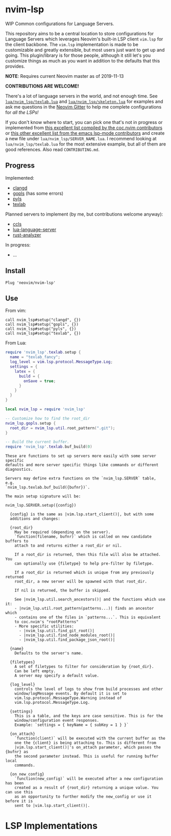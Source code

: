 # nvim-lsp

WIP Common configurations for Language Servers.

This repository aims to be a central location to store configurations for
Language Servers which leverages Neovim's built-in LSP client `vim.lsp` for the
client backbone. The `vim.lsp` implementation is made to be customizable and
greatly extensible, but most users just want to get up and going. This
plugin/library is for those people, although it still let's you customize
things as much as you want in addition to the defaults that this provides.

**NOTE**: Requires current Neovim master as of 2019-11-13

**CONTRIBUTIONS ARE WELCOME!**

There's a lot of language servers in the world, and not enough time.  See
[`lua/nvim_lsp/texlab.lua`](https://github.com/neovim/nvim-lsp/blob/master/lua/nvim_lsp/texlab.lua)
and
[`lua/nvim_lsp/skeleton.lua`](https://github.com/neovim/nvim-lsp/blob/master/lua/nvim_lsp/skeleton.lua)
for examples and ask me questions in the [Neovim
Gitter](https://gitter.im/neovim/neovim) to help me complete configurations for
*all the LSPs!*

If you don't know where to start, you can pick one that's not in progress or
implemented from [this excellent list compiled by the coc.nvim
contributors](https://github.com/neoclide/coc.nvim/wiki/Language-servers) or
[this other excellent list from the emacs lsp-mode
contributors](https://github.com/emacs-lsp/lsp-mode#supported-languages)
and create a new file under `lua/nvim_lsp/SERVER_NAME.lua`. I recommend looking
at `lua/nvim_lsp/texlab.lua` for the most extensive example, but all of them
are good references. Also read `CONTRIBUTING.md`.

## Progress

Implemented:
- [clangd](https://github.com/neovim/nvim-lsp#clangd)
- [gopls](https://github.com/neovim/nvim-lsp#gopls) (has some errors)
- [pyls](https://github.com/neovim/nvim-lsp#pyls)
- [texlab](https://github.com/neovim/nvim-lsp#texlab)

Planned servers to implement (by me, but contributions welcome anyway):
- [ccls](https://github.com/MaskRay/ccls)
- [lua-language-server](https://github.com/sumneko/lua-language-server)
- [rust-analyzer](https://github.com/rust-analyzer/rust-analyzer)

In progress:
- ...

## Install

`Plug 'neovim/nvim-lsp'`

## Use

From vim:
```vim
call nvim_lsp#setup("clangd", {})
call nvim_lsp#setup("gopls", {})
call nvim_lsp#setup("pyls", {})
call nvim_lsp#setup("texlab", {})
```

From Lua:
```lua
require 'nvim_lsp'.texlab.setup {
  name = "texlab_fancy";
  log_level = vim.lsp.protocol.MessageType.Log;
  settings = {
    latex = {
      build = {
        onSave = true;
      }
    }
  }
}

local nvim_lsp = require 'nvim_lsp'

-- Customize how to find the root_dir
nvim_lsp.gopls.setup {
  root_dir = nvim_lsp.util.root_pattern(".git");
}

-- Build the current buffer.
require 'nvim_lsp'.texlab.buf_build(0)
```

```
These are functions to set up servers more easily with some server specific
defaults and more server specific things like commands or different
diagnostics.

Servers may define extra functions on the `nvim_lsp.SERVER` table, e.g.
`nvim_lsp.texlab.buf_build({bufnr})`.

The main setup signature will be:

nvim_lsp.SERVER.setup({config})

  {config} is the same as |vim.lsp.start_client()|, but with some
  additions and changes:

  {root_dir}
    May be required (depending on the server).
    `function(filename, bufnr)` which is called on new candidate buffers to
    attach to and returns either a root_dir or nil.

    If a root_dir is returned, then this file will also be attached. You
    can optionally use {filetype} to help pre-filter by filetype.

    If a root_dir is returned which is unique from any previously returned
    root_dir, a new server will be spawned with that root_dir.

    If nil is returned, the buffer is skipped.

    See |nvim_lsp.util.search_ancestors()| and the functions which use it:
    - |nvim_lsp.util.root_pattern(patterns...)| finds an ancestor which
    - contains one of the files in `patterns...`. This is equivalent
    to coc.nvim's "rootPatterns"
    - More specific utilities:
      - |nvim_lsp.util.find_git_root()|
      - |nvim_lsp.util.find_node_modules_root()|
      - |nvim_lsp.util.find_package_json_root()|

  {name}
    Defaults to the server's name.

  {filetypes}
    A set of filetypes to filter for consideration by {root_dir}.
    Can be left empty.
    A server may specify a default value.

  {log_level}
    controls the level of logs to show from build processes and other
    window/logMessage events. By default it is set to
    vim.lsp.protocol.MessageType.Warning instead of
    vim.lsp.protocol.MessageType.Log.

  {settings}
    This is a table, and the keys are case sensitive. This is for the
    window/configuration event responses.
    Example: `settings = { keyName = { subKey = 1 } }`

  {on_attach}
    `function(client)` will be executed with the current buffer as the
    one the {client} is being attaching to. This is different from
    |vim.lsp.start_client()|'s on_attach parameter, which passes the {bufnr} as
    the second parameter instead. This is useful for running buffer local
    commands.

  {on_new_config}
    `function(new_config)` will be executed after a new configuration has been
    created as a result of {root_dir} returning a unique value. You can use this
    as an opportunity to further modify the new_config or use it before it is
    sent to |vim.lsp.start_client()|.
```

# LSP Implementations

